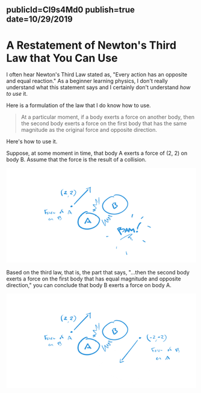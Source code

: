 publicId=Cl9s4Md0
publish=true
date=10/29/2019
---
# A Restatement of Newton's Third Law that You Can Use

I often hear Newton's Third Law stated as, "Every action has an opposite and equal reaction." As a beginner learning physics, I don't really understand what this statement says and I certainly don't understand *how to use* it.

Here is a formulation of the law that I do know how to use.

>At a particular moment, if a body exerts a force on another body, then the second body exerts a force on the first body that has the same magnitude as the original force and opposite direction.

Here's how to use it.

Suppose, at some moment in time, that body A exerts a force of (2, 2) on body B. Assume that the force is the result of a collision.

<img src="../images/momentum1.png" />

Based on the third law, that is, the part that says, "...then the second body exerts a force on the first body that has equal magnitude and opposite direction," you can conclude that body B exerts a force on body A.

<img src="../images/momentum2.png" />
